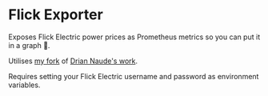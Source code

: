 # Flick Exporter

Exposes Flick Electric power prices as Prometheus metrics so you can put it in a graph 🤷‍.

Utilises [my fork](https://github.com/ollytheninja/PyFlick) of [Drian Naude's work](https://github.com/driannaude/PyFlick).

Requires setting your Flick Electric username and password as environment variables.

